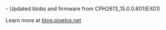 \- Updated blobs and firmware from CPH2613_15.0.0.801(EX01)  

Learn more at [blog.pixelos.net](https://blog.pixelos.net/)